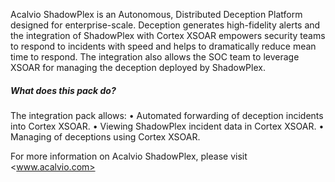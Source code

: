 Acalvio ShadowPlex is an Autonomous, Distributed Deception Platform designed for enterprise-scale. Deception generates high-fidelity alerts and the integration of ShadowPlex with Cortex XSOAR empowers security teams to respond to incidents with speed and helps to dramatically reduce mean time to respond. The integration also allows the SOC team to leverage XSOAR for managing the deception deployed by ShadowPlex.

##### What does this pack do?

The integration pack allows:
• Automated forwarding of deception incidents into Cortex XSOAR.
• Viewing ShadowPlex incident data in Cortex XSOAR.
• Managing of deceptions using Cortex XSOAR.

For more information on Acalvio ShadowPlex, please visit <www.acalvio.com>
